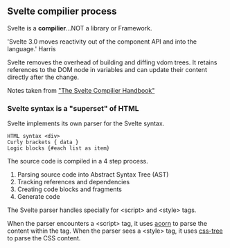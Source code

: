 ## Svelte compilier process

Svelte is a **compilier**...NOT a library or Framework.

'Svelte 3.0 moves reactivity out of the component API and into the language.' Harris

Svelte removes the overhead of building and diffing vdom trees. It retains references to the DOM node in variables and can update their content directly after the change.

Notes taken from ["The Svelte Compilier Handbook"]('https://lihautan.com/the-svelte-compiler-handbook/#overview')

### Svelte syntax is a "superset" of HTML

Svelte implements its own parser for the Svelte syntax.

```
HTML syntax <div>
Curly brackets { data }
Logic blocks {#each list as item}
```

The source code is compiled in a 4 step process.

1. Parsing source code into Abstract Syntax Tree (AST)
2. Tracking references and dependencies
3. Creating code blocks and fragments
4. Generate code

The Svelte parser handles specially for \<script> and \<style> tags.

When the parser encounters a \<script> tag, it uses [acorn]('https://www.npmjs.com/package/acorn') to parse the content within the tag. When the parser sees a \<style> tag, it uses [css-tree]('https://www.npmjs.com/package/css-tree') to parse the CSS content.
